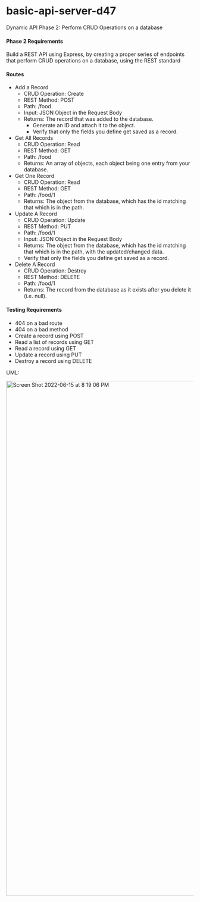 # basic-api-server-d47

Dynamic API Phase 2: Perform CRUD Operations on a database


#### Phase 2 Requirements

Build a REST API using Express, by creating a proper series of endpoints that perform CRUD operations on a database, using the REST standard

#### Routes

- Add a Record
  - CRUD Operation: Create
  - REST Method: POST
  - Path: /food
  - Input: JSON Object in the Request Body
  - Returns: The record that was added to the database.
    - Generate an ID and attach it to the object.
    - Verify that only the fields you define get saved as a record.
- Get All Records
  - CRUD Operation: Read
  - REST Method: GET
  - Path: /food
  - Returns: An array of objects, each object being one entry from your database.
- Get One Record
  - CRUD Operation: Read
  - REST Method: GET
  - Path: /food/1
  - Returns: The object from the database, which has the id matching that which is in the path.
- Update A Record
  - CRUD Operation: Update
  - REST Method: PUT
  - Path: /food/1
  - Input: JSON Object in the Request Body
  - Returns: The object from the database, which has the id matching that which is in the path, with the updated/changed data.
  - Verify that only the fields you define get saved as a record.
- Delete A Record
  - CRUD Operation: Destroy
  - REST Method: DELETE
  - Path: /food/1
  - Returns: The record from the database as it exists after you delete it (i.e. null).

#### Testing Requirements

- 404 on a bad route
- 404 on a bad method
- Create a record using POST
- Read a list of records using GET
- Read a record using GET
- Update a record using PUT
- Destroy a record using DELETE






UML:

<img width="1385" alt="Screen Shot 2022-06-15 at 8 19 06 PM" src="https://user-images.githubusercontent.com/91757275/173983976-5a99c9e2-bae6-4cf9-8ef8-a9359269c263.png">
